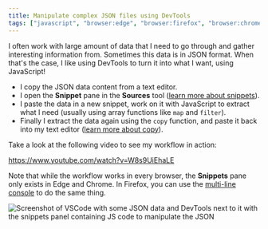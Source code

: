 ```yaml
---
title: Manipulate complex JSON files using DevTools
tags: ["javascript", "browser:edge", "browser:firefox", "browser:chrome"]
---
```

I often work with large amount of data that I need to go through and gather interesting information from. Sometimes this data is in JSON format. When that's the case, I like using DevTools to turn it into what I want, using JavaScript!

* I copy the JSON data content from a text editor.
* I open the **Snippet** pane in the **Sources** tool ([learn more about snippets](/tips/en/use-scripts-as-snippets)).
* I paste the data in a new snippet, work on it with JavaScript to extract what I need (usually using array functions like `map` and `filter`).
* Finally I extract the data again using the `copy` function, and paste it back into my text editor ([learn more about copy](/tips/en/copy-from-console)).

Take a look at the following video to see my workflow in action:

https://www.youtube.com/watch?v=W8s9UiEhaLE

Note that while the workflow works in every browser, the **Snippets** pane only exists in Edge and Chrome. In Firefox, you can use the [multi-line console](/tips/en/multi-line-console) to do the same thing.

![Screenshot of VSCode with some JSON data and DevTools next to it with the snippets panel containing JS code to manipulate the JSON](/assets/img/manipulate-complex-json.png)
